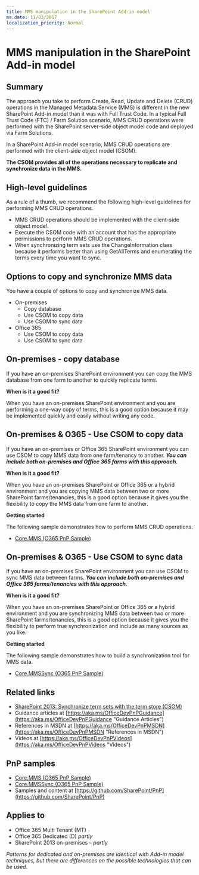 ```yaml
---
title: MMS manipulation in the SharePoint Add-in model
ms.date: 11/03/2017
localization_priority: Normal
---
```

MMS manipulation in the SharePoint Add-in model
===============================================

## Summary

The approach you take to perform Create, Read, Update and Delete (CRUD) operations in the Managed Metadata Service (MMS) is different in the new SharePoint Add-in model than it was with Full Trust Code. In a typical Full Trust Code (FTC) / Farm Solution scenario, MMS CRUD operations were performed with the SharePoint server-side object model code and deployed via Farm Solutions. 

In a SharePoint Add-in model scenario, MMS CRUD operations are performed with the client-side object model (CSOM).

**The CSOM provides all of the operations necessary to replicate and synchronize data in the MMS.**

## High-level guidelines

As a rule of a thumb, we recommend the following high-level guidelines for performing MMS CRUD operations.

- MMS CRUD operations should be implemented with the client-side object model.
- Execute the CSOM code with an account that has the appropriate permissions to perform MMS CRUD operations.
- When synchronizing term sets use the ChangeInformation class because it performs better than using GetAllTerms and enumerating the terms every time you want to sync. 


Options to copy and synchronize MMS data
----------------------------------------

You have a couple of options to copy and synchronize MMS data.

- On-premises
	+ Copy database
	+ Use CSOM to copy data
	+ Use CSOM to sync data
- Office 365
	+ Use CSOM to copy data
	+ Use CSOM to sync data

On-premises - copy database
---------------------------
If you have an on-premises SharePoint environment you can copy the MMS database from one farm to another to quickly replicate terms.

**When is it a good fit?**

When you have an on-premises SharePoint environment and you are performing a one-way copy of terms, this is a good option because it may be implemented quickly and easily without writing any code.

On-premises & O365 - Use CSOM to copy data
------------------------------------------
If you have an on-premises or Office 365 SharePoint environment you can use CSOM to copy MMS data from one farm/tenancy to another.  ***You can include both on-premises and Office 365 farms with this approach.***

**When is it a good fit?**

When you have an on-premises SharePoint or Office 365 or a hybrid environment and you are copying MMS data between two or more SharePoint farms/tenancies, this is a good option because it gives you the flexibility to copy the MMS data from one farm to another.

**Getting started**

The following sample demonstrates how to perform MMS CRUD operations.

- [Core.MMS (O365 PnP Sample)](https://github.com/SharePoint/PnP/tree/master/Samples/Core.MMS)

On-premises & O365 - Use CSOM to sync data
------------------------------------------
If you have an on-premises SharePoint environment you can use CSOM to sync MMS data between farms. ***You can include both on-premises and Office 365 farms/tenancies with this approach.***

**When is it a good fit?**

When you have an on-premises SharePoint or Office 365 or a hybrid environment and you are synchronizing MMS data between two or more SharePoint farms/tenancies, this is a good option because it gives you the flexibility to perform true synchronization and include as many sources as you like.

**Getting started**

The following sample demonstrates how to build a synchronization tool for MMS data.

- [Core.MMSSync (O365 PnP Sample)](https://github.com/SharePoint/PnP/tree/master/Samples/Core.MMSSync)

## Related links
- [SharePoint 2013: Synchronize term sets with the term store (CSOM)](https://code.msdn.microsoft.com/office/SharePoint-2013-Synchronize-d40638d1)
- Guidance articles at [https://aka.ms/OfficeDevPnPGuidance](https://aka.ms/OfficeDevPnPGuidance "Guidance Articles")
- References in MSDN at [https://aka.ms/OfficeDevPnPMSDN](https://aka.ms/OfficeDevPnPMSDN "References in MSDN")
- Videos at [https://aka.ms/OfficeDevPnPVideos](https://aka.ms/OfficeDevPnPVideos "Videos")

## PnP samples

- [Core.MMS (O365 PnP Sample)](https://github.com/SharePoint/PnP/tree/master/Samples/Core.MMS)
- [Core.MMSSync (O365 PnP Sample)](https://github.com/SharePoint/PnP/tree/master/Samples/Core.MMSSync)
- Samples and content at [https://github.com/SharePoint/PnP](https://github.com/SharePoint/PnP)

## Applies to

- Office 365 Multi Tenant (MT)
- Office 365 Dedicated (D) *partly*
- SharePoint 2013 on-premises – *partly*

*Patterns for dedicated and on-premises are identical with Add-in model techniques, but there are differences on the possible technologies that can be used.*
